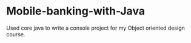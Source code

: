 # Mobile-banking-with-Java
Used core java to write a console project for my Object oriented design course. 
